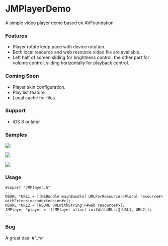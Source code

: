 # JMPlayerDemo
A simple video player demo based on AVFoundation

### Features
* Player rotate keep pace with device rotation.
* Both local resource and web resource video file are available.
* Left half of screen sliding for brightness control, the other part for volume control, sliding horizontally for playback control.
 
### Coming Soon
* Player skin configuration.
* Play list feature.
* Local cache for files.

### Support
* iOS 8 or later

### Samples
![](https://github.com/maocl023/JMPlayerDemo/blob/master/Samples/portrait.png)

![](https://github.com/maocl023/JMPlayerDemo/blob/master/Samples/landscape1.PNG)

![](https://github.com/maocl023/JMPlayerDemo/blob/master/Samples/landscape2.PNG)

### Usage

    #import "JMPlayer.h"
    ...
    NSURL *URL1 = [[NSBundle mainBundle] URLForResource:<#local resource#> withExtension:<#extension#>];
    NSURL *URL2 = [NSURL URLWithString:<#web resource#>];
    JMPlayer *player = [[JMPlayer alloc] initWithURLs:@[URL1, URL2]];
    ...
  
### Bug
A great deal #^_^#
